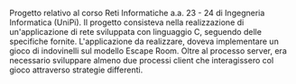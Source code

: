 Progetto relativo al corso Reti Informatiche a.a. 23 - 24 di Ingegneria Informatica (UniPi). Il progetto consisteva nella realizzazione di un'applicazione di rete sviluppata con linguaggio C, seguendo delle specifiche fornite. L'applicazione da realizzare, doveva implementare un gioco di indovinelli sul modello Escape Room. Oltre al processo server, era necessario sviluppare almeno due processi client che interagissero col gioco attraverso strategie differenti. 
